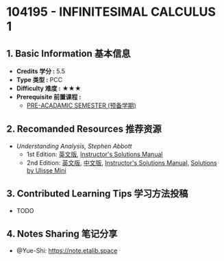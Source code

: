 # 104195 - INFINITESIMAL CALCULUS 1

## 1. Basic Information 基本信息

-   **Credits 学分 :** 5.5
-   **Type 类型 :** PCC
-   **Difficulty 难度 :** ★★★
-   **Prerequisite 前置课程 :**
    -   [PRE-ACADAMIC SEMESTER (预备学期)](../prep.md)

## 2. Recomanded Resources 推荐资源

-   *Understanding Analysis, Stephen Abbott*
    -   1st Edition: [英文版](https://z-library.sk/book/18253654/3dfd7c/understanding-analysis.html), [Instructor's Solutions Manual](https://z-library.sk/book/1300146/b36aaf/understanding-analysis-instructors-solutions-manual.html)
    -   2nd Edition: [英文版](https://z-library.sk/book/12431229/ef96c0/understanding-analysis-second-edition.html), [中文版](https://z-library.sk/book/118065010/4e1860/understanding-analysis中译本.html), [Instructor's Solutions Manual](https://z-library.sk/book/23806445/3451cc/solutions-manual-for-understanding-analysis-second-edition.html), [Solutions by Ulisse Mini](https://uli.rocks/understanding-analysis-solutions/main.pdf)


## 3. Contributed Learning Tips 学习方法投稿

-   TODO

## 4. Notes Sharing 笔记分享

-   @Yue-Shi: https://note.etalib.space